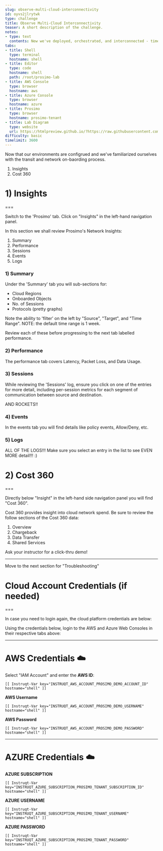 ```yaml
---
slug: observe-multi-cloud-interconnectivity
id: oyvs2jlrytwk
type: challenge
title: Observe Multi-Cloud Interconnectivity
teaser: A short description of the challenge.
notes:
- type: text
  contents: New we've deployed, orchestrated, and interconnected - time to observe!
tabs:
- title: Shell
  type: terminal
  hostname: shell
- title: Editor
  type: code
  hostname: shell
  path: /root/prosimo-lab
- title: AWS Console
  type: browser
  hostname: aws
- title: Azure Console
  type: browser
  hostname: azure
- title: Prosimo
  type: browser
  hostname: prosimo-tenant
- title: Lab Diagram
  type: website
  url: https://htmlpreview.github.io/?https://raw.githubusercontent.com/prosimo-io/ProsimoLabs/main/instruqt-tracks/prosimo-lab-observe-and-troubleshoot/assets/images/Prosimo_Lab_Architecture.html
difficulty: basic
timelimit: 3600
---
```


Now that our environments are configrued and we've familiarized ourselves with the transit and network on-baording process.

1) Insights
2) Cost 360


# 1) Insights
===

Switch to the 'Prosimo' tab. Click on "Insights" in the left-hand navigation panel.

In this section we shall review Prosimo's Network Insights:

1) Summary
2) Performance
3) Sessions
4) Events
5) Logs


### 1) Summary

Under the 'Summary' tab you will sub-sections for:

* Cloud Regions
* Onboarded Objects
* No. of Sessions
* Protocols (pretty graphs)

Note the ability to 'filter' on the left by "Source", "Target", and "Time Range".
NOTE: the default time range is 1 week.

Review each of these before progressing to the next tab labelled performance.

### 2) Performance

The performance tab covers Latency, Packet Loss, and Data Usage.

### 3) Sessions

While reviewing the 'Sessions' log, ensure you click on one of the entries for more detail, including per-session metrics for each segment of communication between source and destination.

AND ROCKETS!!

### 4) Events

In the events tab you will find details like policy events, Allow/Deny, etc.

### 5) Logs

ALL OF THE LOGS!!! Make sure you select an entry in the list to see EVEN MORE detail!!! :)



# 2) Cost 360
===

Directly below "Insight" in the left-hand side navigation panel you will find "Cost 360".

Cost 360 provides insight into cloud network spend. Be sure to review the follow sections of the Cost 360 data:

1) Overview
2) Chargeback
3) Data Transfer
4) Shared Services


Ask your instructor for a click-thru demo!

---

Move to the next section for "Troubleshooting"


# Cloud Account Credentials (if needed)
===

In case you need to login again, the cloud platform credentials are below:

Using the credentials below, login to the AWS and Azure Web Consoles in their respective tabs above:

---
# AWS Credentials ☁️

Select "IAM Account" and enter the **AWS ID**:
```
[[ Instruqt-Var key="INSTRUQT_AWS_ACCOUNT_PROSIMO_DEMO_ACCOUNT_ID" hostname="shell" ]]
```

**AWS Username**
```
[[ Instruqt-Var key="INSTRUQT_AWS_ACCOUNT_PROSIMO_DEMO_USERNAME" hostname="shell" ]]
```

**AWS Password**
```
[[ Instruqt-Var key="INSTRUQT_AWS_ACCOUNT_PROSIMO_DEMO_PASSWORD" hostname="shell" ]]
```

---

# AZURE Credentials ☁️

**AZURE SUBSCRIPTION**
```
[[ Instruqt-Var key="INSTRUQT_AZURE_SUBSCRIPTION_PROSIMO_TENANT_SUBSCRIPTION_ID" hostname="shell" ]]
```

**AZURE USERNAME**
```
[[ Instruqt-Var key="INSTRUQT_AZURE_SUBSCRIPTION_PROSIMO_TENANT_USERNAME" hostname="shell" ]]
```

**AZURE PASSWORD**
```
[[ Instruqt-Var key="INSTRUQT_AZURE_SUBSCRIPTION_PROSIMO_TENANT_PASSWORD" hostname="shell" ]]
```


